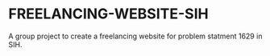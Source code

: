 # FREELANCING-WEBSITE-SIH
A group project to create a freelancing website for problem statment 1629 in SIH.

